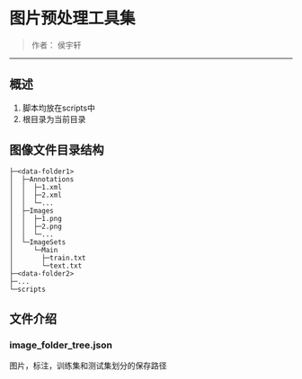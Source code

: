 # 图片预处理工具集
> 作者： 侯宇轩

----

## 概述
1. 脚本均放在scripts中
2. 根目录为当前目录

## 图像文件目录结构
```
├─<data-folder1> 
│  ├─Annotations  
│  │  ├─1.xml
│  │  ├─2.xml
│  │  └─...
│  ├─Images  
│  │  ├─1.png 
│  │  ├─2.png
│  │  └─...
│  └─ImageSets  
│     └─Main
│       ├─train.txt
│       └─text.txt 
├─<data-folder2> 
├─...
└─scripts  
```
## 文件介绍

### image_folder_tree.json
图片，标注，训练集和测试集划分的保存路径



